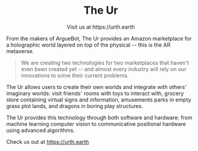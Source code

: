 <h1 align="center">The Ur</h1>

<p align="center">
Visit us at https://urth.earth
</p>

From the makers of ArgueBot, The Ur provides an Amazon marketplace for a holographic world 
layered on top of the physical -- this is the AR metaverse.

> We are creating two technologies for two marketplaces that haven't even been 
created yet -- and almost every industry will rely on our innovations
to solve their current problems.

The Ur allows users to create their own worlds and integrate with others' imaginary 
worlds: visit friends' rooms with toys to interact with, grocery store containing 
virtual signs and information, amusements parks in empty grass plot lands, and dragons 
in boring play structures. 

The Ur provides this technology through both software and hardware: from machine learning 
computer vision to communicative positional hardware using advanced algorithms.

Check us out at https://urth.earth
